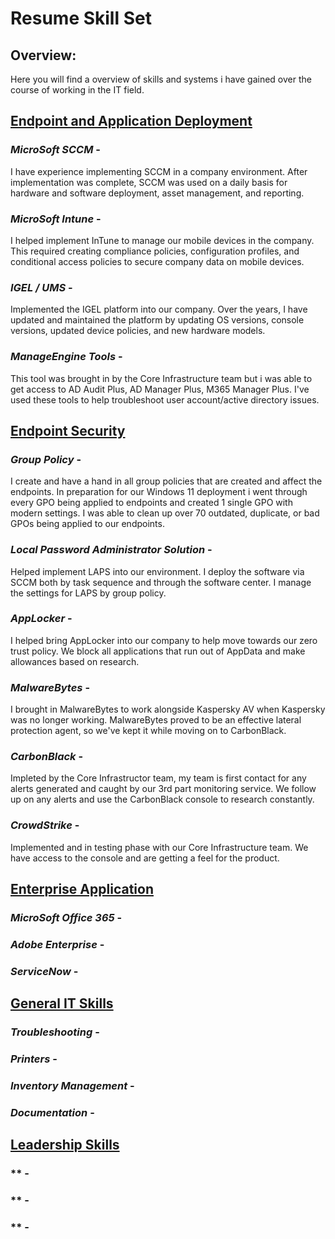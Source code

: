 # Resume Skill Set

## Overview:
Here you will find a overview of skills and systems i have gained over the course of working in the IT field.

## <ins>Endpoint and Application Deployment</ins>
### *MicroSoft SCCM* - 
I have experience implementing SCCM in a company environment. After implementation was complete, SCCM was used on a daily basis for hardware and software deployment, asset management, and reporting.
### *MicroSoft Intune* - 
I helped implement InTune to manage our mobile devices in the company. This required creating compliance policies, configuration profiles, and conditional access policies to secure company data on mobile devices.
### *IGEL / UMS* - 
Implemented the IGEL platform into our company. Over the years, I have updated and maintained the platform by updating OS versions, console versions, updated device policies, and new hardware models.
### *ManageEngine Tools* - 
This tool was brought in by the Core Infrastructure team but i was able to get access to AD Audit Plus, AD Manager Plus, M365 Manager Plus. I've used these tools to help troubleshoot user account/active directory issues.

## <ins>Endpoint Security</ins>
### *Group Policy* - 
I create and have a hand in all group policies that are created and affect the endpoints. In preparation for our Windows 11 deployment i went through every GPO being applied to endpoints and created 1 single GPO with modern settings. I was able to clean up over 70 outdated, duplicate, or bad GPOs being applied to our endpoints.
### *Local Password Administrator Solution* - 
Helped implement LAPS into our environment. I deploy the software via SCCM both by task sequence and through the software center. I manage the settings for LAPS by group policy.
### *AppLocker* - 
I helped bring AppLocker into our company to help move towards our zero trust policy. We block all applications that run out of AppData and make allowances based on research.
### *MalwareBytes* - 
I brought in MalwareBytes to work alongside Kaspersky AV when Kaspersky was no longer working. MalwareBytes proved to be an effective lateral protection agent, so we've kept it while moving on to CarbonBlack.
### *CarbonBlack* - 
Impleted by the Core Infrastructor team, my team is first contact for any alerts generated and caught by our 3rd part monitoring service. We follow up on any alerts and use the CarbonBlack console to research constantly.
### *CrowdStrike* - 
Implemented and in testing phase with our Core Infrastructure team. We have access to the console and are getting a feel for the product.

## <ins>Enterprise Application</ins>
### *MicroSoft Office 365* - 
### *Adobe Enterprise* - 
### *ServiceNow* -

## <ins>General IT Skills</ins>
### *Troubleshooting* -
### *Printers* -
### *Inventory Management* -
### *Documentation* -

## <ins>Leadership Skills</ins>
### ** -
### ** -
### ** -
